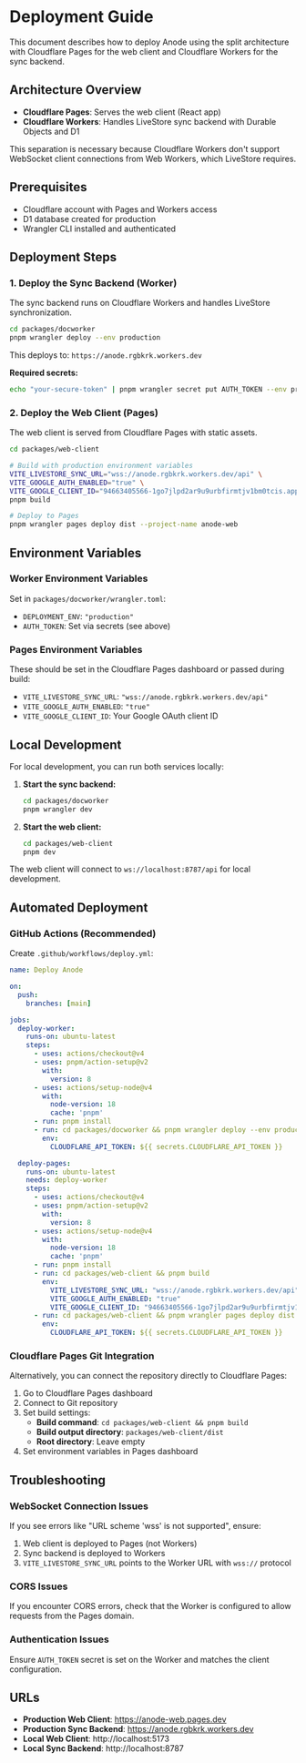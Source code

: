 # Deployment Guide

This document describes how to deploy Anode using the split architecture with Cloudflare Pages for the web client and Cloudflare Workers for the sync backend.

## Architecture Overview

- **Cloudflare Pages**: Serves the web client (React app)
- **Cloudflare Workers**: Handles LiveStore sync backend with Durable Objects and D1

This separation is necessary because Cloudflare Workers don't support WebSocket client connections from Web Workers, which LiveStore requires.

## Prerequisites

- Cloudflare account with Pages and Workers access
- D1 database created for production
- Wrangler CLI installed and authenticated

## Deployment Steps

### 1. Deploy the Sync Backend (Worker)

The sync backend runs on Cloudflare Workers and handles LiveStore synchronization.

```bash
cd packages/docworker
pnpm wrangler deploy --env production
```

This deploys to: `https://anode.rgbkrk.workers.dev`

**Required secrets:**
```bash
echo "your-secure-token" | pnpm wrangler secret put AUTH_TOKEN --env production
```

### 2. Deploy the Web Client (Pages)

The web client is served from Cloudflare Pages with static assets.

```bash
cd packages/web-client

# Build with production environment variables
VITE_LIVESTORE_SYNC_URL="wss://anode.rgbkrk.workers.dev/api" \
VITE_GOOGLE_AUTH_ENABLED="true" \
VITE_GOOGLE_CLIENT_ID="94663405566-1go7jlpd2ar9u9urbfirmtjv1bm0tcis.apps.googleusercontent.com" \
pnpm build

# Deploy to Pages
pnpm wrangler pages deploy dist --project-name anode-web
```

## Environment Variables

### Worker Environment Variables

Set in `packages/docworker/wrangler.toml`:

- `DEPLOYMENT_ENV`: `"production"`
- `AUTH_TOKEN`: Set via secrets (see above)

### Pages Environment Variables

These should be set in the Cloudflare Pages dashboard or passed during build:

- `VITE_LIVESTORE_SYNC_URL`: `"wss://anode.rgbkrk.workers.dev/api"`
- `VITE_GOOGLE_AUTH_ENABLED`: `"true"`
- `VITE_GOOGLE_CLIENT_ID`: Your Google OAuth client ID

## Local Development

For local development, you can run both services locally:

1. **Start the sync backend:**
   ```bash
   cd packages/docworker
   pnpm wrangler dev
   ```

2. **Start the web client:**
   ```bash
   cd packages/web-client
   pnpm dev
   ```

The web client will connect to `ws://localhost:8787/api` for local development.

## Automated Deployment

### GitHub Actions (Recommended)

Create `.github/workflows/deploy.yml`:

```yaml
name: Deploy Anode

on:
  push:
    branches: [main]

jobs:
  deploy-worker:
    runs-on: ubuntu-latest
    steps:
      - uses: actions/checkout@v4
      - uses: pnpm/action-setup@v2
        with:
          version: 8
      - uses: actions/setup-node@v4
        with:
          node-version: 18
          cache: 'pnpm'
      - run: pnpm install
      - run: cd packages/docworker && pnpm wrangler deploy --env production
        env:
          CLOUDFLARE_API_TOKEN: ${{ secrets.CLOUDFLARE_API_TOKEN }}

  deploy-pages:
    runs-on: ubuntu-latest
    needs: deploy-worker
    steps:
      - uses: actions/checkout@v4
      - uses: pnpm/action-setup@v2
        with:
          version: 8
      - uses: actions/setup-node@v4
        with:
          node-version: 18
          cache: 'pnpm'
      - run: pnpm install
      - run: cd packages/web-client && pnpm build
        env:
          VITE_LIVESTORE_SYNC_URL: "wss://anode.rgbkrk.workers.dev/api"
          VITE_GOOGLE_AUTH_ENABLED: "true"
          VITE_GOOGLE_CLIENT_ID: "94663405566-1go7jlpd2ar9u9urbfirmtjv1bm0tcis.apps.googleusercontent.com"
      - run: cd packages/web-client && pnpm wrangler pages deploy dist --project-name anode-web
        env:
          CLOUDFLARE_API_TOKEN: ${{ secrets.CLOUDFLARE_API_TOKEN }}
```

### Cloudflare Pages Git Integration

Alternatively, you can connect the repository directly to Cloudflare Pages:

1. Go to Cloudflare Pages dashboard
2. Connect to Git repository
3. Set build settings:
   - **Build command**: `cd packages/web-client && pnpm build`
   - **Build output directory**: `packages/web-client/dist`
   - **Root directory**: Leave empty
4. Set environment variables in Pages dashboard

## Troubleshooting

### WebSocket Connection Issues

If you see errors like "URL scheme 'wss' is not supported", ensure:

1. Web client is deployed to Pages (not Workers)
2. Sync backend is deployed to Workers
3. `VITE_LIVESTORE_SYNC_URL` points to the Worker URL with `wss://` protocol

### CORS Issues

If you encounter CORS errors, check that the Worker is configured to allow requests from the Pages domain.

### Authentication Issues

Ensure `AUTH_TOKEN` secret is set on the Worker and matches the client configuration.

## URLs

- **Production Web Client**: https://anode-web.pages.dev
- **Production Sync Backend**: https://anode.rgbkrk.workers.dev
- **Local Web Client**: http://localhost:5173
- **Local Sync Backend**: http://localhost:8787